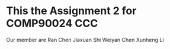 # This the Assignment 2 for COMP90024 CCC
Our member are 
Ran Chen
Jiaxuan Shi
Weiyan Chen
Xunheng Li
